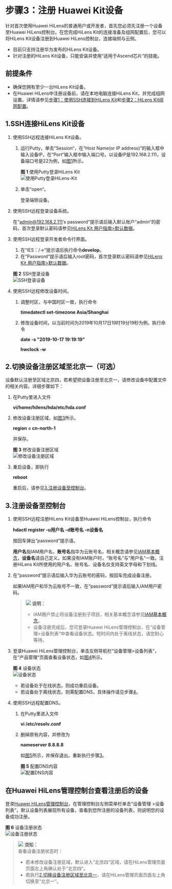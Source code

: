 # 步骤3：注册 Huawei Kit设备<a name="hilens_02_0051"></a>

针对首次使用Huawei HiLens的普通用户或开发者，首先您必须先注册一个设备至Huawei HiLens控制台。在您完成HiLens Kit的连接准备及组网配置后，您可以将HiLens Kit设备注册到Huawei HiLens控制台，连接端侧与云侧。

-   目前只支持注册华为发布的HiLens Kit设备。
-   针对注册的HiLens Kit设备，只能安装并使用“适用于Ascend芯片”的技能。

## 前提条件<a name="section10466335498"></a>

-   确保您拥有至少一台HiLens Kit设备。
-   在Huawei HiLens中注册设备前，请在本地电脑连接HiLens Kit，并完成组网设置。详情请参见[步骤1：使用SSH连接到HiLens Kit](步骤1-使用SSH连接到HiLens-Kit.md)和[步骤2：HiLens Kit组网配置](步骤2-HiLens-Kit组网配置.md)。

## 1.SSH连接HiLens Kit设备<a name="section1753913271899"></a>

1.  使用SSH远程连接HiLens Kit设备。
    1.  运行Putty，单击“Session“，在“Host Name\(or IP address\)“的输入框中输入设备IP，在“Port“输入框中输入端口号。以设备IP是192.168.2.111，设备端口号是22为例，如[图1](#fig13585102521318)所示。

        **图 1**  使用Putty登录HiLens Kit<a name="fig13585102521318"></a>  
        ![](figures/使用Putty登录HiLens-Kit.png "使用Putty登录HiLens-Kit")

    2.  单击“open“。

        登录端侧设备。

2.  使用SSH远程登录设备系统。

    在“admin@192.168.2.111‘s password“提示语后输入默认账户“admin“的密码，首次登录默认密码请参见[HiLens Kit 用户指南\>默认数据](https://support.huawei.com/enterprise/zh/doc/EDOC1100112066/2347bab9)。

3.  使用SSH远程登录开发者命令行界面。

    1.  在“IES：/-\>“提示语后执行命令**develop**。
    2.  在“Password“提示语后输入root密码，首次登录默认密码请参见[HiLens Kit 用户指南\>默认数据](https://support.huawei.com/enterprise/zh/doc/EDOC1100112066/2347bab9)。

    **图 2**  SSH登录设备<a name="fig1324342416513"></a>  
    ![](figures/SSH登录设备.png "SSH登录设备")

4.  使用SSH远程修改设备时间。

    1.  调整时区，与中国时区一致，执行命令

        **timedatectl set-timezone Asia/Shanghai**

    2.  修改设备时间，以当前时间为2019年10月17日19时19分19秒为例。执行命令

        **date -s "2019-10-17 19:19:19"**

        **hwclock -w**



## 2.切换设备注册区域至北京一（可选）<a name="section191304259256"></a>

设备默认注册至区域北京四，若希望把设备注册至北京一，请修改设备中配置文件的相关内容。详细步骤如下：

1.  在Putty里进入文件

    **vi/home/hilens/hda/etc/hda.conf**

2.  修改设备注册区域，如[图3](#fig6375511467)所示。

    **region = cn-north-1**

    并保存。

    **图 3**  修改设备注册区域<a name="fig6375511467"></a>  
    ![](figures/修改设备注册区域.png "修改设备注册区域")

3.  重启设备，即执行

    **reboot**

    重启后，请参见[3.注册设备至控制台](#section15337205583212)。


## 3.注册设备至控制台<a name="section15337205583212"></a>

1.  使用SSH远程注册HiLens Kit设备至Huawei HiLens控制台，执行命令

    **hdactl register -u用户名 -d账号名 -n设备名**

    按回车弹出“password“提示语。

    **用户名**指IAM用户名，**账号名**指华为云账号名，相关概念请参见[IAM基本概念](https://support.huaweicloud.com/productdesc-iam/iam_01_0023.html)，**设备名**请自己定义。如果没有IAM账户时，“账号名“与“用户名“一致。注册HiLens Kit所使用的用户名、账号名、设备名仅支持英文字母和下划线。

2.  在“password“提示语后输入华为云账号的密码，按回车完成设备注册。

    如果IAM用户和华为云账号不一致，在“password“提示语后输入IAM用户密码。

    >![](public_sys-resources/icon-note.gif) **说明：**   
    >-   IAM用户禁止将设备注册到子项目，相关基本概念请参见[IAM基本概念](https://support.huaweicloud.com/productdesc-iam/iam_01_0023.html)。  
    >-   设备注册完成后，您可登录Huawei HiLens管理控制台，在“设备管理\>设备列表“中查看设备状态。短时间内处于离线状态，请您耐心等待。  

3.  <a name="li152744258254"></a>登录Huawei HiLens管理控制台，单击左侧导航栏“设备管理\>设备列表“，在“产品管理“页面查看设备状态，如[图4](#fig192741125192511)所示。

    **图 4**  设备状态<a name="fig192741125192511"></a>  
    ![](figures/设备状态.png "设备状态")

    -   若设备处于在线状态，则成功重启设备。
    -   若设备处于离线状态，则需配置DNS，具体操作请见步骤[4](#li0274625142520)。

4.  <a name="li0274625142520"></a>使用SSH远程配置DNS。
    1.  在Putty里进入文件

        **vi /etc/resolv.conf**

    2.  删掉原有内容，并修改为

        **nameserver 8.8.8.8**

        如[图5](#fig1227414257257)所示，并保存退出。重新执行步骤[3](#li152744258254)。

        **图 5**  配置DNS内容<a name="fig1227414257257"></a>  
        ![](figures/配置DNS内容.png "配置DNS内容")



## 在Huawei HiLens管理控制台查看注册后的设备<a name="section2853102614441"></a>

登录[Huawei HiLens管理控制台](https://console.huaweicloud.com/hilens/?region=cn-north-4#/hilens/deviceAuthority)，在管理控制台左侧菜单栏单击“设备管理 \>设备列表“，默认设备列表展现所有设备，查看到您所注册的设备列表，则说明您的设备成功注册。

**图 6**  设备注册状态<a name="fig9970103511479"></a>  
![](figures/设备注册状态.png "设备注册状态")

>![](public_sys-resources/icon-notice.gif) **须知：**   
>查看设备注册状态时：  
>-   若未修改设备注册区域，默认进入“北京四“区域，请在HiLens管理页面页面左上角确认处于“北京四“。  
>-   若执行[2.切换设备注册区域至北京一](#section191304259256)，请在HiLens管理页面页面左上角切换至“北京一“。  

